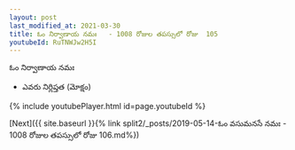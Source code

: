 ```yaml
---
layout: post
last_modified_at: 2021-03-30
title: ఓం నిర్వాణాయ నమః   - 1008 రోజుల తపస్సులో రోజు  105
youtubeId: RuTNWJw2H5I
---
```

 
 
 ఓం నిర్వాణాయ నమః  
 
 -  ఎవరు నిర్లిప్తత (మోక్షం) 
 
  
 
  
 
 
 
 
 
 


{% include youtubePlayer.html id=page.youtubeId %}
 
[Next]({{ site.baseurl }}{% link  split2/_posts/2019-05-14-ఓం వసుమనసే నమః   - 1008 రోజుల తపస్సులో రోజు  106.md%})
 
